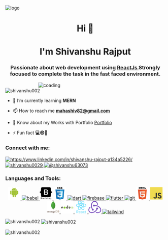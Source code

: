 ![logo](https://t4.ftcdn.net/jpg/02/78/37/47/360_F_278374738_ypRn0utOVnebuhmpSrDiwkzFsdqEm0aa.jpg)
<h1 align="center">Hi 👋</h1>
<h1 align="center">I'm Shivanshu Rajput</h1>
<h3 align="center"><p>Passionate about web development using <a link href="https://react.dev/">ReactJs </a>
            Strongly focused to complete
            the task in the fast faced environment.</p></h3>
<img align="right" alt="coading" width="400" src="https://user-images.githubusercontent.com/103635801/206841304-900bfdc9-a7a1-4d1c-8dea-668bd28d8e81.gif"

<p align="left"> <img src="https://komarev.com/ghpvc/?username=shivanshu002&label=Profile%20views&color=0e75b6&style=flat" alt="shivanshu002" /> </p>

- 🌱 I’m currently learning **MERN**

- 📫 How to reach me **mahashiv82@gmail.com**

- 📄 Know about my Works with Portfolio [Portfolio](https://getshivanshuportfolio.netlify.app/)

- ⚡ Fun fact **💻😎🦾**

<h3 align="left">Connect with me:</h3>
<p align="left">
<a href="https://linkedin.com/in/https://www.linkedin.com/in/shivanshu-rajput-a134a5226/" target="blank">
 <img align="center" src="https://raw.githubusercontent.com/rahuldkjain/github-profile-readme-generator/master/src/images/icons/Social/linked-in-alt.svg" alt="https://www.linkedin.com/in/shivanshu-rajput-a134a5226/" height="30" width="40" />
</a>
<a href="https://codesandbox.com/shivanshu0029" target="blank">
        <img align="center" src="https://raw.githubusercontent.com/rahuldkjain/github-profile-readme-generator/master/src/images/icons/Social/codesandbox.svg" alt="shivanshu0029" height="30" width="40" />
</a>
<a href="https://www.hackerrank.com/@shivanshu63073" target="blank">
        <img align="center" src="https://raw.githubusercontent.com/rahuldkjain/github-profile-readme-generator/master/src/images/icons/Social/hackerrank.svg" alt="@shivanshu63073" height="30" width="40" />
</a>
</p>

<h3 align="left">Languages and Tools:</h3>
<p align="center"> 
			    <a href="https://developer.android.com" target="_blank" rel="noreferrer"> 
                <img src="https://raw.githubusercontent.com/devicons/devicon/master/icons/android/android-original-wordmark.svg" alt="android" width="40" height="40"/>
        </a>
        <a href="https://babeljs.io/" target="_blank" rel="noreferrer"> <img src="https://www.vectorlogo.zone/logos/babeljs/babeljs-icon.svg" alt="babel" width="40" height="40"/> </a> <a href="https://getbootstrap.com" target="_blank" rel="noreferrer"> <img src="https://raw.githubusercontent.com/devicons/devicon/master/icons/bootstrap/bootstrap-plain-wordmark.svg" alt="bootstrap" width="40" height="40"/> </a> <a href="https://www.w3schools.com/css/" target="_blank" rel="noreferrer"> <img src="https://raw.githubusercontent.com/devicons/devicon/master/icons/css3/css3-original-wordmark.svg" alt="css3" width="40" height="40"/> </a> <a href="https://dart.dev" target="_blank" rel="noreferrer"> <img src="https://www.vectorlogo.zone/logos/dartlang/dartlang-icon.svg" alt="dart" width="40" height="40"/> </a> <a href="https://firebase.google.com/" target="_blank" rel="noreferrer"> <img src="https://www.vectorlogo.zone/logos/firebase/firebase-icon.svg" alt="firebase" width="40" height="40"/> </a> <a href="https://flutter.dev" target="_blank" rel="noreferrer"> <img src="https://www.vectorlogo.zone/logos/flutterio/flutterio-icon.svg" alt="flutter" width="40" height="40"/> </a> <a href="https://git-scm.com/" target="_blank" rel="noreferrer"> <img src="https://www.vectorlogo.zone/logos/git-scm/git-scm-icon.svg" alt="git" width="40" height="40"/> </a> <a href="https://www.w3.org/html/" target="_blank" rel="noreferrer"> <img src="https://raw.githubusercontent.com/devicons/devicon/master/icons/html5/html5-original-wordmark.svg" alt="html5" width="40" height="40"/> </a> <a href="https://developer.mozilla.org/en-US/docs/Web/JavaScript" target="_blank" rel="noreferrer"> <img src="https://raw.githubusercontent.com/devicons/devicon/master/icons/javascript/javascript-original.svg" alt="javascript" width="40" height="40"/> </a> <a href="https://www.mongodb.com/" target="_blank" rel="noreferrer"> <img src="https://raw.githubusercontent.com/devicons/devicon/master/icons/mongodb/mongodb-original-wordmark.svg" alt="mongodb" width="40" height="40"/> </a> <a href="https://nodejs.org" target="_blank" rel="noreferrer"> <img src="https://raw.githubusercontent.com/devicons/devicon/master/icons/nodejs/nodejs-original-wordmark.svg" alt="nodejs" width="40" height="40"/> </a> <a href="https://reactjs.org/" target="_blank" rel="noreferrer"> <img src="https://raw.githubusercontent.com/devicons/devicon/master/icons/react/react-original-wordmark.svg" alt="react" width="40" height="40"/> </a> <a href="https://redux.js.org" target="_blank" rel="noreferrer"> <img src="https://raw.githubusercontent.com/devicons/devicon/master/icons/redux/redux-original.svg" alt="redux" width="40" height="40"/> </a> <a href="https://tailwindcss.com/" target="_blank" rel="noreferrer"> <img src="https://www.vectorlogo.zone/logos/tailwindcss/tailwindcss-icon.svg" alt="tailwind" width="80" height="40"/> </a> </p>

<p><img align="left" src="https://github-readme-stats.vercel.app/api/top-langs?username=shivanshu002&show_icons=true&locale=en&layout=compact" alt="shivanshu002" /></p>
<p>&nbsp;<img align="center" src="https://github-readme-stats.vercel.app/api?username=shivanshu002&show_icons=true&locale=en" alt="shivanshu002" /></p>


<p><img align="center" src="https://github-readme-streak-stats.herokuapp.com/?user=shivanshu002&" alt="shivanshu002" /></p>
